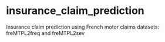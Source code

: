# insurance_claim_prediction
Insurance claim prediction using French motor claims datasets: freMTPL2freq and freMTPL2sev
